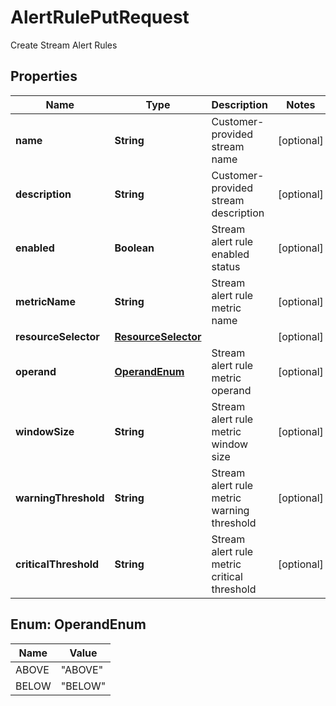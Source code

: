 

# AlertRulePutRequest

Create Stream Alert Rules

## Properties

| Name | Type | Description | Notes |
|------------ | ------------- | ------------- | -------------|
|**name** | **String** | Customer-provided stream name |  [optional] |
|**description** | **String** | Customer-provided stream description |  [optional] |
|**enabled** | **Boolean** | Stream alert rule enabled status |  [optional] |
|**metricName** | **String** | Stream alert rule metric name |  [optional] |
|**resourceSelector** | [**ResourceSelector**](ResourceSelector.md) |  |  [optional] |
|**operand** | [**OperandEnum**](#OperandEnum) | Stream alert rule metric operand |  [optional] |
|**windowSize** | **String** | Stream alert rule metric window size |  [optional] |
|**warningThreshold** | **String** | Stream alert rule metric warning threshold |  [optional] |
|**criticalThreshold** | **String** | Stream alert rule metric critical threshold |  [optional] |



## Enum: OperandEnum

| Name | Value |
|---- | -----|
| ABOVE | &quot;ABOVE&quot; |
| BELOW | &quot;BELOW&quot; |



